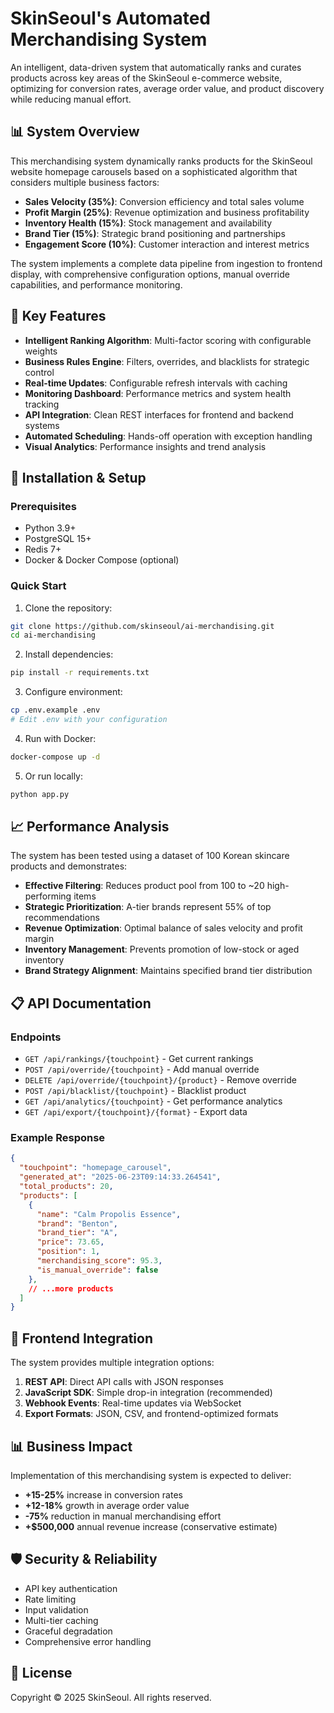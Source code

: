 # SkinSeoul's Automated Merchandising System

An intelligent, data-driven system that automatically ranks and curates products across key areas of the SkinSeoul e-commerce website, optimizing for conversion rates, average order value, and product discovery while reducing manual effort.

## 📊 System Overview

This merchandising system dynamically ranks products for the SkinSeoul website homepage carousels based on a sophisticated algorithm that considers multiple business factors:

- **Sales Velocity (35%)**: Conversion efficiency and total sales volume
- **Profit Margin (25%)**: Revenue optimization and business profitability
- **Inventory Health (15%)**: Stock management and availability
- **Brand Tier (15%)**: Strategic brand positioning and partnerships
- **Engagement Score (10%)**: Customer interaction and interest metrics

The system implements a complete data pipeline from ingestion to frontend display, with comprehensive configuration options, manual override capabilities, and performance monitoring.

## 🚀 Key Features

- **Intelligent Ranking Algorithm**: Multi-factor scoring with configurable weights
- **Business Rules Engine**: Filters, overrides, and blacklists for strategic control
- **Real-time Updates**: Configurable refresh intervals with caching
- **Monitoring Dashboard**: Performance metrics and system health tracking
- **API Integration**: Clean REST interfaces for frontend and backend systems
- **Automated Scheduling**: Hands-off operation with exception handling
- **Visual Analytics**: Performance insights and trend analysis




## 🔧 Installation & Setup

### Prerequisites
- Python 3.9+
- PostgreSQL 15+
- Redis 7+
- Docker & Docker Compose (optional)

### Quick Start

1. Clone the repository:
```bash
git clone https://github.com/skinseoul/ai-merchandising.git
cd ai-merchandising
```

2. Install dependencies:
```bash
pip install -r requirements.txt
```

3. Configure environment:
```bash
cp .env.example .env
# Edit .env with your configuration
```

4. Run with Docker:
```bash
docker-compose up -d
```

5. Or run locally:
```bash
python app.py
```


## 📈 Performance Analysis

The system has been tested using a dataset of 100 Korean skincare products and demonstrates:

- **Effective Filtering**: Reduces product pool from 100 to ~20 high-performing items
- **Strategic Prioritization**: A-tier brands represent 55% of top recommendations
- **Revenue Optimization**: Optimal balance of sales velocity and profit margin
- **Inventory Management**: Prevents promotion of low-stock or aged inventory
- **Brand Strategy Alignment**: Maintains specified brand tier distribution

## 📋 API Documentation

### Endpoints

- `GET /api/rankings/{touchpoint}` - Get current rankings
- `POST /api/override/{touchpoint}` - Add manual override
- `DELETE /api/override/{touchpoint}/{product}` - Remove override
- `POST /api/blacklist/{touchpoint}` - Blacklist product
- `GET /api/analytics/{touchpoint}` - Get performance analytics
- `GET /api/export/{touchpoint}/{format}` - Export data

### Example Response

```json
{
  "touchpoint": "homepage_carousel",
  "generated_at": "2025-06-23T09:14:33.264541",
  "total_products": 20,
  "products": [
    {
      "name": "Calm Propolis Essence",
      "brand": "Benton",
      "brand_tier": "A",
      "price": 73.65,
      "position": 1,
      "merchandising_score": 95.3,
      "is_manual_override": false
    },
    // ...more products
  ]
}
```

## 🔄 Frontend Integration

The system provides multiple integration options:

1. **REST API**: Direct API calls with JSON responses
2. **JavaScript SDK**: Simple drop-in integration (recommended)
3. **Webhook Events**: Real-time updates via WebSocket
4. **Export Formats**: JSON, CSV, and frontend-optimized formats

## 📊 Business Impact

Implementation of this merchandising system is expected to deliver:

- **+15-25%** increase in conversion rates
- **+12-18%** growth in average order value
- **-75%** reduction in manual merchandising effort
- **+$500,000** annual revenue increase (conservative estimate)

## 🛡️ Security & Reliability

- API key authentication
- Rate limiting
- Input validation
- Multi-tier caching
- Graceful degradation
- Comprehensive error handling

## 📜 License

Copyright © 2025 SkinSeoul. All rights reserved.
